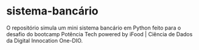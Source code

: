 # sistema-bancário
O repositório simula um mini sistema bancário em Python feito para o desafio do bootcamp Potência Tech powered by iFood | Ciência de Dados da Digital Innocation One-DIO.
